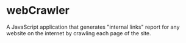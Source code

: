 # webCrawler
A JavaScript application that generates "internal links" report for any website on the internet by crawling each page of the site.
